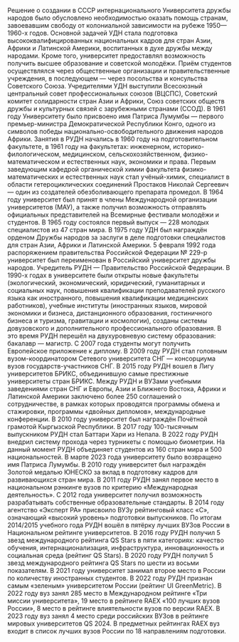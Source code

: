 Решение о создании в СССР интернационального Университета дружбы народов было обусловлено необходимостью оказать помощь странам, завоевавшим свободу от колониальной зависимости на рубеже 1950—1960-х годов. Основной задачей УДН стала подготовка высококвалифицированных национальных кадров для стран Азии, Африки и Латинской Америки, воспитанных в духе дружбы между народами. Кроме того, университет предоставлял возможность получить высшее образование и советской молодёжи.
Приём студентов осуществлялся через общественные организации и правительственные учреждения, в последующем — через посольства и консульства Советского Союза. Учредителями УДН выступили Всесоюзный центральный совет профессиональных союзов (ВЦСПС), Советский комитет солидарности стран Азии и Африки, Союз советских обществ дружбы и культурных связей с зарубежными странами (ССОД). В 1961 году Университету было присвоено имя Патриса Лумумбы — первого премьер-министра Демократической Республики Конго, одного из символов победы национально-освободительного движения народов Африки.
Занятия в РУДН начались в 1960 году на подготовительном факультете, в 1961 году на факультетах: инженерном, историко-филологическом, медицинском, сельскохозяйственном, физико-математическом и естественных наук, экономики и права. Первым заведующим кафедрой органической химии факультета физико-математических и естественных наук стал учёный-химик, специалист в области гетероциклических соединений Простаков Николай Сергеевич — один из создателей обезболивающего препарата промедол.
В 1964 году университет был принят в члены Международной организации университетов (МАУ), а также получил возможность отправлять официальных представителей на Всемирные фестивали молодёжи и студентов.
В 1965 году состоялся первый выпуск — 228 молодых специалистов из 47 стран мира.
В 1975 году УДН был награждён орденом Дружбы народов за заслуги в деле подготовки специалистов для стран Азии, Африки и Латинской Америки.
5 февраля 1992 года распоряжением правительства Российской Федерации № 229-р университет был переименован в Российский университет дружбы народов. Учредитель РУДН — Правительство Российской Федерации.
В 1990-х годах в университете были открыты новые факультеты (экологический, экономический, юридический, гуманитарных и социальных наук, повышения квалификации преподавателей русского языка как иностранного, повышения квалификации медицинских работников), учебные институты (иностранных языков, мировой экономики и бизнеса, дистанционного образования, гостиничного бизнеса и туризма, гравитации и космологии), созданы системы довузовского и дополнительного профессионального образования. В это время РУДН перешёл на двухуровневую систему образования: бакалавр — магистр.
С 2007 года студенты могут получить Европейское приложение к диплому. В 2009 году РУДН стал головным вузом-координатором Сетевого университета СНГ — консорциума вузов государств-участников СНГ. В 2015 году РУДН вошел в Лигу университетов БРИКС, объединившую самые престижные университеты стран БРИКС. Между РУДН и ВУЗами учебными заведениями стран СНГ и Европы, Азии и Ближнего Востока, Африки и Латинской Америки заключено более 250 соглашений о сотрудничестве, в рамках которых проводятся программы обмена и стажировки, программы «двойных дипломов», международные конференции.
В 2010 году университет был награждён Почётной грамотой Кыргызской Республики.
В 2017 году 100-тысячным выпускником РУДН стал Баттари Хари из Непала.
В 2022 году РУДН внедрил систему прохода через турникеты с помощью биометрии. На данный момент РУДН объединяет студентов из 160 стран мира и 500 национальностей.
В марте 2023 года университету было возвращено имя Патриса Лумумбы.
В 2010 году университет был награждён Золотой медалью ЮНЕСКО за вклад в подготовку кадров для развивающихся стран мира.
В 2011 году РУДН занял первое место в национальном рэнкинге вузов по критерию «Международная деятельность».
С 2012 года университет получил возможность разрабатывать собственные образовательные стандарты.
В 2014 году агентство «Эксперт РА» присвоило ВУЗу рейтинговый класс «С», означающий «высокий уровень» подготовки выпускников.
По итогам 2014/2015 учебного года РУДН вошёл в пятёрку лучших ВУЗов России в Национальном рейтинге университетов.
В 2016 году РУДН получил 5 звезд международного рейтинга QS Stars в пяти категориях: качество обучения, интернационализация, инфраструктура, инновационность и социальная среда (рейтинг QS Stars).
В 2020 году РУДН получил 5 звезд международного рейтинга QS Stars по шести из восьми показателям.
В 2021 году университет занимал второе место в России по количеству иностранных студентов.
В 2022 году РУДН признан самым «зеленым» университетом России (рейтинг UI GreenMetric).
В 2022 году вуз занял 285 место в Международном рейтинге «Три миссии университета», 19 место в рейтинге RAEX «100 лучших вузов России», 8 место в рейтинге влиятельности вузов по версии RAEX.
В 2023 году вуз занял 4 место среди российских ВУЗов в рейтинге мировых университетов QS 2024.
В предметных рейтингах RAEX вуз входит в список лучших вузов России по 18 направлениям подготовки.